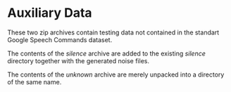 # Auxiliary Data

These two zip archives contain testing data not contained in the
standart Google Speech Commands dataset.

The contents of the _silence_ archive are added to the existing
_silence_ directory together with the generated noise files.

The contents of the _unknown_ archive are merely unpacked into a
directory of the same name.

